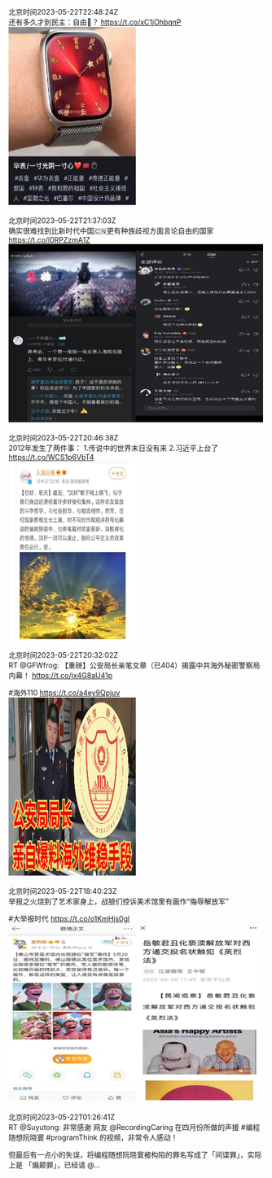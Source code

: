 北京时间2023-05-22T22:48:24Z<br>还有多久才到民主：自由🤔？ https://t.co/xC1jOhbqnP<br><img src='/temp/image/2023/u-Month-5/1660658875719139331_0.jpg' width='250' height='350'><br><br>北京时间2023-05-22T21:37:03Z<br>确实很难找到比新时代中国🇨🇳更有种族歧视方面言论自由的国家 https://t.co/l0RPZzmA1Z<br><img src='/temp/image/2023/u-Month-5/1660640920335794179_0.jpg' width='250' height='350'><img src='/temp/image/2023/u-Month-5/1660640920335794179_1.jpg' width='250' height='350'><br><br>北京时间2023-05-22T20:46:38Z<br>2012年发生了两件事：
1.传说中的世界末日没有来
2.习近平上台了 https://t.co/WCS1p6VbT4<br><img src='/temp/image/2023/u-Month-5/1660628233442803713_0.jpg' width='250' height='350'><br><br>北京时间2023-05-22T20:32:02Z<br>RT @GFWfrog: 【重磅】公安局长亲笔文章（已404）揭露中共海外秘密警察局内幕！
https://t.co/jx4G8aU41p

#海外110 https://t.co/a4ey9Qpjuv<br><img src='/temp/image/2023/u-Month-5/1660624558842429443_0.jpg' width='250' height='350'><br><br>北京时间2023-05-22T18:40:23Z<br>举报之火烧到了艺术家身上，战狼们控诉美术馆里有画作“侮辱解放军”

#大举报时代 https://t.co/o1KmHjs0gl<br><img src='/temp/image/2023/u-Month-5/1660596462718205952_0.jpg' width='250' height='350'><img src='/temp/image/2023/u-Month-5/1660596462718205952_1.jpg' width='250' height='350'><br><br>北京时间2023-05-22T01:26:41Z<br>RT @Suyutong: 非常感谢 网友 @RecordingCaring  在四月份所做的声援 #编程随想阮晓寰  #programThink  的视频，非常令人感动！

但最后有一点小的失误，将编程随想阮晓寰被构陷的罪名写成了「间谍罪」，实际上是 「煽颠罪」，已经请  @…<br><br><br>